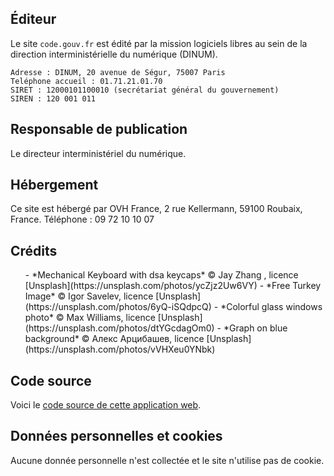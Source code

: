 ## Éditeur

Le site `code.gouv.fr` est édité par la mission logiciels libres au sein de la direction interministérielle du numérique (DINUM).

```
Adresse : DINUM, 20 avenue de Ségur, 75007 Paris
Teléphone accueil : 01.71.21.01.70
SIRET : 12000101100010 (secrétariat général du gouvernement)
SIREN : 120 001 011
```

## Responsable de publication

Le directeur interministériel du numérique.

## Hébergement

Ce site est hébergé par OVH France, 2 rue Kellermann, 59100 Roubaix, France.  Téléphone : 09 72 10 10 07

## Crédits

<ul>
- *Mechanical Keyboard with dsa keycaps* © Jay Zhang , licence [Unsplash](https://unsplash.com/photos/ycZjz2Uw6VY)
- *Free Turkey Image* © Igor Savelev, licence [Unsplash](https://unsplash.com/photos/6yQ-iSQdpcQ)
- *Colorful glass windows photo* © Max Williams, licence [Unsplash](https://unsplash.com/photos/dtYGcdagOm0)
- *Graph on blue background* © Алекс Арцибашев, licence [Unsplash](https://unsplash.com/photos/vVHXeu0YNbk)
</ul>

## Code source

Voici le [code source de cette application web](https://github.com/codegouvfr/codegouvfr-sources).

## Données personnelles et cookies

Aucune donnée personnelle n'est collectée et le site n'utilise pas de cookie.
